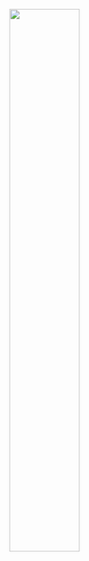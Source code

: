 <p align="center">
<img src="https://i.pinimg.com/564x/19/82/87/198287e62a7827dfc2c1393467225019.jpg" width="50%" />
</p>
